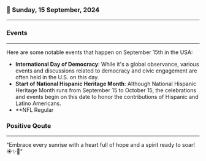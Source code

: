 ### 📅 Sunday, 15 September, 2024
------
### Events
------
Here are some notable events that happen on September 15th in the USA:

- **International Day of Democracy**: While it's a global observance, various events and discussions related to democracy and civic engagement are often held in the U.S. on this day.
- **Start of National Hispanic Heritage Month**: Although National Hispanic Heritage Month runs from September 15 to October 15, the celebrations and events begin on this date to honor the contributions of Hispanic and Latino Americans.
- **NFL Regular
### Positive Qoute
------
"Embrace every sunrise with a heart full of hope and a spirit ready to soar! ☀️✨🌈"
